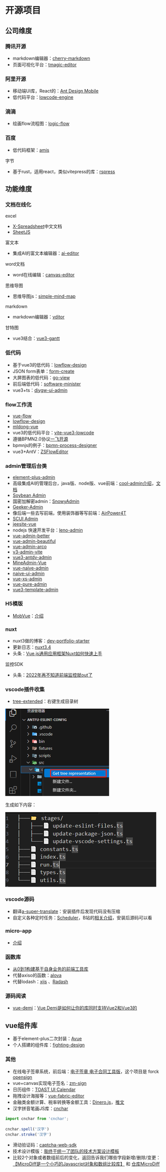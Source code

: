 # 开源项目

## 公司维度

### 腾讯开源

- markdown编辑器：[cherry-markdown](https://kkgithub.com/Tencent/cherry-markdown/blob/dev/README.CN.md)
- 页面可视化平台：[tmagic-editor](https://tencent.github.io/tmagic-editor/docs/)

### 阿里开源

- 移动端UI库，React的：[Ant Design Mobile](https://mobile.ant.design/zh/)
- 低代码平台：[lowcode-engine](https://lowcode-engine.cn/site/docs/guide/quickStart/intro)

### 滴滴

- 绘画flow流程图：[logic-flow](https://07.logic-flow.cn/)

### 百度

- 低代码框架：[amis](https://aisuda.bce.baidu.com/amis/zh-CN/docs/index)

字节

- 基于rust，适用react，类似vitepress的库：[rspress](https://rspress.dev/zh/index)

## 功能维度

### 文档在线化

excel

- [X-Spreadsheet](https://hondrytravis.com/x-spreadsheet-doc/)中文文档
- [SheetJS](https://xlsx.nodejs.cn/docs/)

富文本

- 集成AI的富文本编辑器：[ai-editor](https://aieditor.dev/docs/zh/getting-started.html)

word文档

- word在线编辑：[canvas-editor](https://hufe.club/canvas-editor-docs/guide/start.html)

思维导图

- 思维导图js：[simple-mind-map](https://wanglin2.github.io/mind-map-docs/)

markdown

- markdown编辑器：[vditor](https://b3log.org/vditor/)

甘特图

- vue3结合：[vue3-gantt](https://github.com/ddmy/vue3-gantt)

### 低代码

- 基于vue3的低代码：[lowflow-design](https://gitee.com/cai_xiao_feng/lowflow-design)
- JSON form表单：[form-create](https://www.form-create.com/v3/)
- 大屏图表的低代码：[go-view](https://mtruning.club/)
- 前后端低代码：[software-minister](https://gitee.com/software-minister/jvs-ui)
- vue3+ts：[diygw-ui-admin](https://gitee.com/diygw/diygw-ui-admin)

### flow工作流

- [vue-flow](https://www.toutiao.com/article/7387589324956533258)
- [lowflow-design](https://gitee.com/cai_xiao_feng/lowflow-design)
- [mldong-vue](https://gitee.com/mldong/mldong-vue)
- vue3的低代码平台：[vite-vue3-lowcode](https://github.com/buqiyuan/vite-vue3-lowcode)
- 遵循BPMN2.0协议[一飞开源](https://www.toutiao.com/article/7298686521056690740)
- bpmnjs的例子：[bpmn-process-designer](https://github.com/miyuesc/bpmn-process-designer)
- vue3+AntV：[ZSFlowEditor](https://gitee.com/gfqy/zsflow-editor)

### admin管理后台类

- [element-plus-admin](https://element-plus-admin-doc.cn/)
- 高级集成AI的管理后台，java版、node版、vue前端：[cool-admin介绍](https://www.toutiao.com/video/7461548840107049491)，[文档](https://node.cool-admin.com/src/guide/ai.html)
- [Soybean Admin](https://docs.soybeanjs.cn/zh/)
- 国密加解密admin：[SnowyAdmin](https://gitee.com/xiaonuobase/snowy)
- [Geeker-Admin](https://gitee.com/HalseySpicy/Geeker-Admin)
- 像后端一些去写前端，使用装饰器等写前端：[AirPower4T](https://gitee.com/air-power/AirPower4T)
- [SCUI Admin](https://scuiv-plus.github.io/scui-doc/)
- [jeesite-vue](https://gitee.com/thinkgem/jeesite-vue)
- nodejs 快速开发平台：[leno-admin](https://gitee.com/zhao-wenchao110/leno_-admin)
- [vue-admin-better](https://gitee.com/chu1204505056/vue-admin-better)
- [vue-admin-beautiful](https://gitee.com/mirrors/vue-admin-beautiful)
- [vue-admin-arco](https://gitee.com/chu1204505056/vue-admin-arco)
- [v3-admin-vite](https://gitee.com/un-pany/v3-admin-vite)
- [vue3-antdv-admin](https://gitee.com/buqiyuan/vue3-antdv-admin)
- [MineAdmin-Vue](https://gitee.com/mineadmin/mineadmin-vue)
- [vue-naive-admin](https://github.com/zclzone/vue-naive-admin)
- [naive-ui-admin](https://docs.naiveadmin.com/)
- [vue-xs-admin](https://github.com/jsxiaosi/vue-xs-admin)
- [vue-pure-admin](https://gitee.com/yiming_chang/vue-pure-admin)
- [vue3-template-admin](https://github.com/GeekQiaQia/vue3.0-template-admin)

### H5模版

- [MobVue](https://github.com/un-pany/mobvue)：[介绍](https://juejin.cn/post/7479471387020148762)

### nuxt

- nuxt3做的博客：[dev-portfolio-starter](https://kkgithub.com/cunzaizhuyi/dev-portfolio-starter)
- 更新日志：[nuxt3.4](https://www.toutiao.com/article/7221714965026193931)
- 头条：[Vue.js通用应用框架Nuxt如何快速上手](https://www.toutiao.com/video/6841081510670369288/)

监控SDK

- 头条：[2022年再不知道前端监控就out了](https://www.toutiao.com/article/7089262943774425633)

### vscode插件收集

- [tree-extended](https://marketplace.visualstudio.com/items?itemName=rulyotano.tree-extended)：右键生成目录树

![image-20250428105832164](img/100-开源/image-20250428105832164.png)

生成如下内容：

![image-20250428105855556](img/100-开源/image-20250428105855556.png)

### vscode源码

- 翻译[a-super-translate](https://gitee.com/zettle/a-super-translate)：安装插件后发现代码没有压缩
- 自定义各种定时任务：[Scheduler](https://marketplace.visualstudio.com/items?itemName=Techcave.Scheduler)，B站的[相关介绍](https://www.bilibili.com/video/BV1nm4y1R7PU)，安装后源码可以看

### micro-app

- [介绍](https://www.toutiao.com/article/7229136966770623013)

### 函数库

- [从0到1构建基于自身业务的前端工具库](https://www.toutiao.com/article/7220201662160486949)
- 代替axiso的函数：[alova](https://www.toutiao.com/article/7215216216032428556)
- 代替lodash：[xijs](https://github.com/MrXujiang/xijs) 、[Radash](https://github.com/rayepps/radash)

### 源码阅读

- [vue-demi](https://www.npmjs.com/package/vue-demi)：[Vue Demi是如何让你的库同时支持Vue2和Vue3的](https://www.toutiao.com/article/7176265077036614147)

## vue组件库

- 基于element-plus二次封装：[Avue](https://gitee.com/smallweigit/avue)
- 个人搭建的组件库：[fighting-design](https://fighting.tianyuhao.cn/)

### 其他

- 在线电子签章系统，前后端：[电子签章 电子合同工具版](https://gitee.com/my-fork-projec/kaifangqian-base)，这个项目是 forck [opensign](https://gitee.com/kaifangqian/kaifangqian-base)
- vue+canvas实现电子签名：[zm-sign](https://www.npmjs.com/package/zm-sign)
- 日历组件：[TOAST UI Calendar](https://www.toutiao.com/article/7388740672087458330)
- 拖拽设计海报等：[vue-fabric-editor](https://gitee.com/nihaojob/vue-fabric-editor)
- 金融类金额计算、税率转换等金额工具：[Dinero.js](https://dinerojs.com/)，[推文](https://www.thosefree.com/dinero-js)
- 汉字拼音笔画JS库：[cnchar](https://github.com/theajack/cnchar)

```js
import cnchar from 'cnchar';

cnchar.spell('汉字')
cnchar.stroke('汉字')
```

- 滑动验证码：[captcha-web-sdk](https://gitee.com/tianai/tianai-captcha-demo)
- 技术设计模版：[我终于统一了团队的技术方案设计模板](https://www.toutiao.com/article/7176178765507134007)
- 比较2个对象或者数组前后的变化，返回告诉我们哪些字段新增/删除/变更：[【MicroDiff是一个小巧的Javascript对象和数组比较库】](https://www.toutiao.com/w/1739750902045696) 和 [仓库MicroDiff](https://github.com/AsyncBanana/microdiff)


